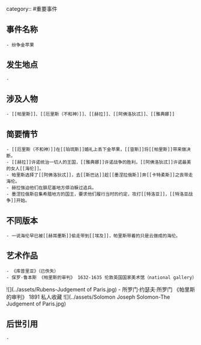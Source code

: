 category:: #重要事件
## 事件名称
	- 纷争金苹果
## 发生地点
	-
## 涉及人物
	- [[帕里斯]]、[[厄里斯（不和神）]]、[[赫拉]]、[[阿佛洛狄忒]]、[[雅典娜]]
## 简要情节
	- [[厄里斯（不和神）]]在[[珀琉斯]]婚礼上丢下金苹果，[[宙斯]]将[[帕里斯]]带来做决断。
	- [[赫拉]]许诺统治一切人的王国，[[雅典娜]]许诺战争的胜利，[[阿佛洛狄忒]]许诺最美的女人[[海伦]]。
	- 帕里斯选择了[[阿佛洛狄忒]]，去[[斯巴达]]趁[[墨涅拉俄斯]]奔[[卡特柔斯]]之丧带走海伦。
	- 赫拉强迫他们在腓尼基地方停泊躲过追兵。
	- 墨涅拉俄斯召集希腊地方的国王，要求他们履行当时的约定，攻打[[特洛亚]]，[[特洛亚战争]]开始。
## 不同版本
	- 一说海伦早已被[[赫耳墨斯]]偷走带到[[埃及]]，帕里斯带着的只是云做成的海伦。
## 艺术作品
	- 《库普里亚》（已佚失）
	- 保罗·鲁本斯 《帕里斯的审判》 1632-1635 伦敦英国国家美术馆（national gallery）
 ![](../assets/Rubens-Judgement of Paris.jpg)
	- 所罗门·约瑟夫·所罗门 《帕里斯的审判》 1891 私人收藏
 ![](../assets/Solomon Joseph Solomon-The Judgement of Paris.jpg)
## 后世引用
	-
